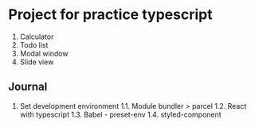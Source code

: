<!-- @format -->

# Project for practice typescript

1. Calculator
2. Todo list
3. Modal window
4. Slide view

## Journal

1. Set development environment
   1.1. Module bundler > parcel
   1.2. React with typescript
   1.3. Babel - preset-env
   1.4. styled-component

